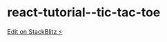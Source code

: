 # react-tutorial--tic-tac-toe

[Edit on StackBlitz ⚡️](https://stackblitz.com/edit/stackblitz-starters-4hxn1f)